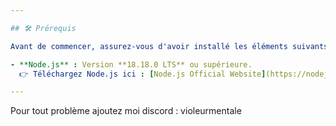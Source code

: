 ```yaml
---

## 🛠️ Prérequis

Avant de commencer, assurez-vous d'avoir installé les éléments suivants :

- **Node.js** : Version **18.18.0 LTS** ou supérieure.  
  👉 Téléchargez Node.js ici : [Node.js Official Website](https://nodejs.org/)

---
```

 
 Pour tout problème ajoutez moi discord : violeurmentale
